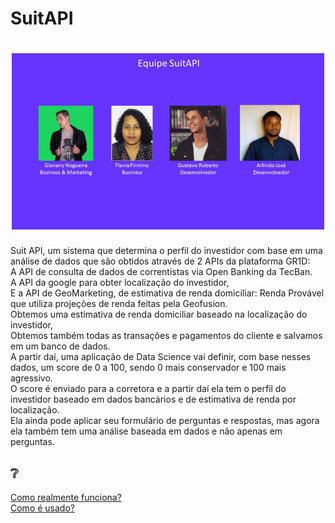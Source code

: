 # SuitAPI
<h1 align="center">
  <img width=500px src="https://github.com/arlindojos/SuitAPI/blob/master/suit-api/src/assets/images/SuitAPI-equipe.png" alt="Logo da Proffy" />
</h1>

Suit API, um sistema que determina o perfil do investidor com base em uma
<br/>análise de dados que são obtidos através de 2 APIs da plataforma GR1D:
<br/>A API de consulta de dados de correntistas via Open Banking da TecBan.
<br/>A API da google para obter localização do investidor,
<br/>E a API de GeoMarketing, de estimativa de renda domiciliar: Renda Provável que utiliza projeções de renda feitas pela Geofusion.
<br/>Obtemos uma estimativa de renda domiciliar baseado na localização do investidor, 
<br/>Obtemos também todas as transações e pagamentos do cliente e salvamos em um banco de dados.
<br/>A partir daí, uma aplicação de Data Science vai definir, com base nesses dados,
um score de 0 a 100, sendo 0 mais conservador e 100 mais agressivo.
<br/>O score é enviado para a corretora e a partir daí ela tem o perfil do investidor baseado
em dados bancários e de estimativa de renda por localização.
<br/>Ela ainda pode aplicar seu formulário de perguntas e respostas, mas agora ela também tem uma análise baseada em dados e não apenas em perguntas.

## ❔
[Como realmente funciona?](https://www.youtube.com/watch?v=o1fsfpvQGyY)
<br/>[Como é usado?](https://www.youtube.com/watch?v=CVWPfqzTFtk)
